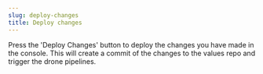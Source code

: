 ```yaml
---
slug: deploy-changes
title: Deploy changes
---
```


Press the 'Deploy Changes' button to deploy the changes you have made in the console. This will create a commit of the
changes to the values repo and trigger the drone pipelines.
